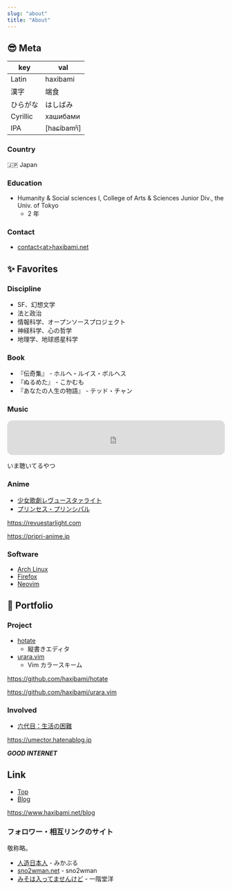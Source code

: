 ```yaml
---
slug: "about"
title: "About"
---
```


## :sunglasses: Meta

| key      | val         |
| -------- | ----------- |
| Latin    | haxibami    |
| 漢字     | 端食        |
| ひらがな | はしばみ    |
| Cyrillic | хашибами    |
| IPA      | [haɕibamʲi] |

### Country

:jp: Japan

### Education

- Humanity & Social sciences I, College of Arts & Sciences Junior Div., the Univ. of Tokyo
  - 2 年

### Contact

- [contact\<at\>haxibami.net](mailto:contact@haxibami.net)

## :sparkles: Favorites

### Discipline

- SF、幻想文学
- 法と政治
- 情報科学、オープンソースプロジェクト
- 神経科学、心の哲学
- 地理学、地球惑星科学

### Book

- 『伝奇集』 - ホルヘ・ルイス・ボルヘス
- 『ぬるめた』 - こかむも
- 『あなたの人生の物語』 - テッド・チャン

### Music

<iframe style="border-radius:12px" src="https://open.spotify.com/embed/playlist/1rrcstuv7f3SoULWaWq8Rx?utm_source=generator&theme=0" width="100%" height="80" frameBorder="0" allowfullscreen="" allow="autoplay; clipboard-write; encrypted-media; fullscreen; picture-in-picture"></iframe>

いま聴いてるやつ

### Anime

- [少女歌劇レヴュースタァライト](https://revuestarlight.com)
- [プリンセス・プリンシパル](https://pripri-anime.jp)

<https://revuestarlight.com>

<https://pripri-anime.jp>

### Software

- [Arch Linux](https://archlinux.org)
- [Firefox](https://mozilla.org/firefox)
- [Neovim](https://neovim.io)

## :butterfly: Portfolio

### Project

- [hotate](https://github.com/haxibami/hotate)
  - 縦書きエディタ
- [urara.vim](https://github.com/haxibami/urara.vim)
  - Vim カラースキーム

<https://github.com/haxibami/hotate>

<https://github.com/haxibami/urara.vim>

### Involved

- [六代目：生活の困難](https://umector.hatenablog.jp)

<https://umector.hatenablog.jp>

**_GOOD INTERNET_**

## Link

- [Top](/)
- [Blog](/blog)

<https://www.haxibami.net/blog>

### フォロワー・相互リンクのサイト

敬称略。

- [人造日本人](https://mikanixonable.github.io) - みかぶる
- [sno2wman.net](https://sno2wman.net) - sno2wman
- [みそは入ってませんけど](https://not-miso-inside.netlify.app) - 一階堂洋
